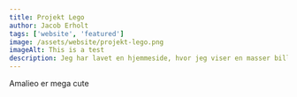 ```yaml
---
title: Projekt Lego
author: Jacob Erholt
tags: ['website', 'featured']
image: /assets/website/projekt-lego.png
imageAlt: This is a test
description: Jeg har lavet en hjemmeside, hvor jeg viser en masser billeder jeg har taget på gåture, der er brugt HTML, CSS og JS.
---
```


Amalieo er mega cute